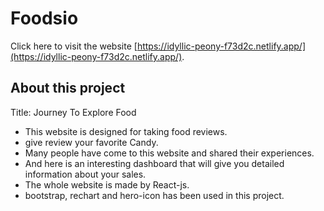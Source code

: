 # Foodsio

Click here to visit the website [https://idyllic-peony-f73d2c.netlify.app/](https://idyllic-peony-f73d2c.netlify.app/).

## About this project

Title: Journey To Explore Food
- This website is designed for taking food reviews.
- give review your favorite Candy.
- Many people have come to this website and shared their experiences.
- And here is an interesting dashboard that will give you detailed information about your sales.
- The whole website is made by React-js.
- bootstrap, rechart and hero-icon has been used in this project.